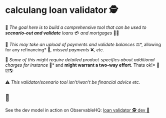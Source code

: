 # calculang loan validator 🕵️

💭 *The goal here is to build a comprehensive tool that can be used to **scenario-out and validate** loans* 💳 *and mortgages* 🧱🏡

💭 *This may take an upload of payments and validate balances* ⚖️*, allowing for any refinancing* 🤝*, missed payments* ❌*, etc.*

💭 *Some of this might require detailed product-specifics about additional charges for instance* 🤯* and **might warrant a two-way effort**. Thats ok!* 🤝☑️🌎

⚠️ *This validator/scenario tool isn't/won't be financial advice etc.*

## 🐣

See the dev model in action on ObservableHQ: [loan validator 🕵️ dev 📓](https://observablehq.com/@declann/loan-validator-dev)
